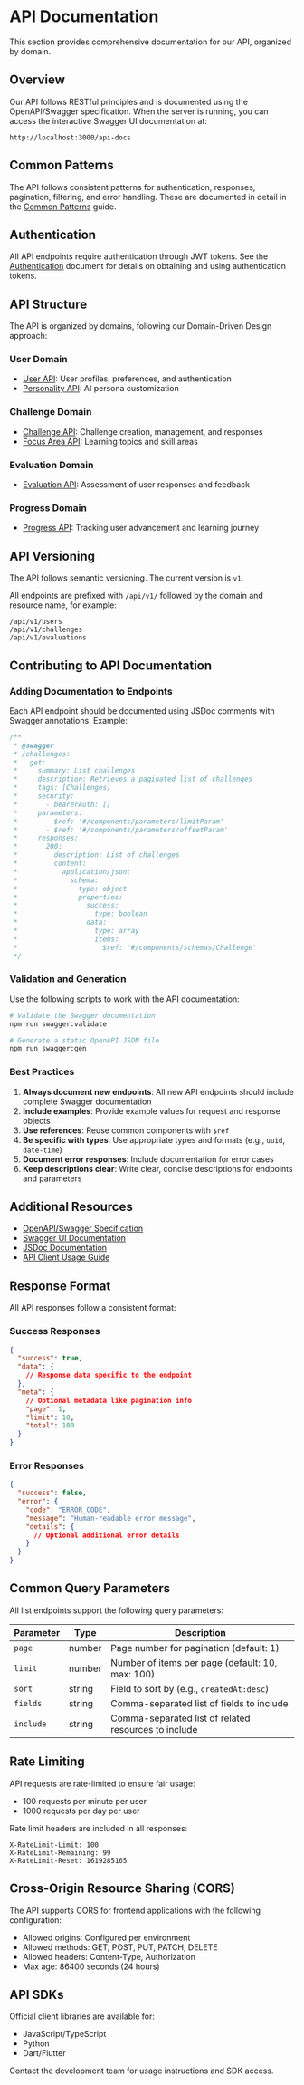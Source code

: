 # API Documentation

This section provides comprehensive documentation for our API, organized by domain.

## Overview

Our API follows RESTful principles and is documented using the OpenAPI/Swagger specification. When the server is running, you can access the interactive Swagger UI documentation at:

```
http://localhost:3000/api-docs
```

## Common Patterns

The API follows consistent patterns for authentication, responses, pagination, filtering, and error handling. These are documented in detail in the [Common Patterns](./common-patterns.md) guide.

## Authentication

All API endpoints require authentication through JWT tokens. See the [Authentication](./authentication.md) document for details on obtaining and using authentication tokens.

## API Structure

The API is organized by domains, following our Domain-Driven Design approach:

### User Domain

- [User API](./user-api.md): User profiles, preferences, and authentication
- [Personality API](./personality-api.md): AI persona customization

### Challenge Domain

- [Challenge API](./challenge-api.md): Challenge creation, management, and responses
- [Focus Area API](./focus-area-api.md): Learning topics and skill areas

### Evaluation Domain

- [Evaluation API](./evaluation-api.md): Assessment of user responses and feedback

### Progress Domain

- [Progress API](./progress-api.md): Tracking user advancement and learning journey

## API Versioning

The API follows semantic versioning. The current version is `v1`.

All endpoints are prefixed with `/api/v1/` followed by the domain and resource name, for example:

```
/api/v1/users
/api/v1/challenges
/api/v1/evaluations
```

## Contributing to API Documentation

### Adding Documentation to Endpoints

Each API endpoint should be documented using JSDoc comments with Swagger annotations. Example:

```javascript
/**
 * @swagger
 * /challenges:
 *   get:
 *     summary: List challenges
 *     description: Retrieves a paginated list of challenges
 *     tags: [Challenges]
 *     security:
 *       - bearerAuth: []
 *     parameters:
 *       - $ref: '#/components/parameters/limitParam'
 *       - $ref: '#/components/parameters/offsetParam'
 *     responses:
 *       200:
 *         description: List of challenges
 *         content:
 *           application/json:
 *             schema:
 *               type: object
 *               properties:
 *                 success:
 *                   type: boolean
 *                 data:
 *                   type: array
 *                   items:
 *                     $ref: '#/components/schemas/Challenge'
 */
```

### Validation and Generation

Use the following scripts to work with the API documentation:

```bash
# Validate the Swagger documentation
npm run swagger:validate

# Generate a static OpenAPI JSON file
npm run swagger:gen
```

### Best Practices

1. **Always document new endpoints**: All new API endpoints should include complete Swagger documentation
2. **Include examples**: Provide example values for request and response objects
3. **Use references**: Reuse common components with `$ref`
4. **Be specific with types**: Use appropriate types and formats (e.g., `uuid`, `date-time`)
5. **Document error responses**: Include documentation for error cases
6. **Keep descriptions clear**: Write clear, concise descriptions for endpoints and parameters

## Additional Resources

- [OpenAPI/Swagger Specification](https://swagger.io/specification/)
- [Swagger UI Documentation](https://swagger.io/tools/swagger-ui/)
- [JSDoc Documentation](https://jsdoc.app/)
- [API Client Usage Guide](./common-patterns.md#using-the-api-client)

## Response Format

All API responses follow a consistent format:

### Success Responses

```json
{
  "success": true,
  "data": {
    // Response data specific to the endpoint
  },
  "meta": {
    // Optional metadata like pagination info
    "page": 1,
    "limit": 10,
    "total": 100
  }
}
```

### Error Responses

```json
{
  "success": false,
  "error": {
    "code": "ERROR_CODE",
    "message": "Human-readable error message",
    "details": {
      // Optional additional error details
    }
  }
}
```

## Common Query Parameters

All list endpoints support the following query parameters:

| Parameter | Type | Description |
|-----------|------|-------------|
| `page` | number | Page number for pagination (default: 1) |
| `limit` | number | Number of items per page (default: 10, max: 100) |
| `sort` | string | Field to sort by (e.g., `createdAt:desc`) |
| `fields` | string | Comma-separated list of fields to include |
| `include` | string | Comma-separated list of related resources to include |

## Rate Limiting

API requests are rate-limited to ensure fair usage:

- 100 requests per minute per user
- 1000 requests per day per user

Rate limit headers are included in all responses:

```
X-RateLimit-Limit: 100
X-RateLimit-Remaining: 99
X-RateLimit-Reset: 1619285165
```

## Cross-Origin Resource Sharing (CORS)

The API supports CORS for frontend applications with the following configuration:

- Allowed origins: Configured per environment
- Allowed methods: GET, POST, PUT, PATCH, DELETE
- Allowed headers: Content-Type, Authorization
- Max age: 86400 seconds (24 hours)

## API SDKs

Official client libraries are available for:

- JavaScript/TypeScript
- Python
- Dart/Flutter

Contact the development team for usage instructions and SDK access. 